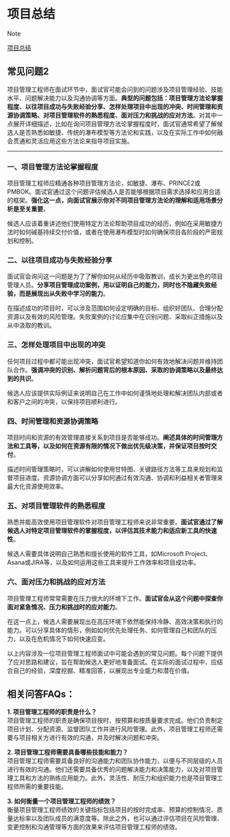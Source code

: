 # 项目总结

> [!NOTE]
> [项目总结](https://ujava.cn/manage/)

## 常见问题2

项目管理工程师在面试环节中，面试官可能会问到的问题涉及项目管理经验、技能水平、问题解决能力以及沟通协调等方面。**典型的问题包括：项目管理方法论掌握程度、以往项目成功与失败经验分享、怎样处理项目中出现的冲突、时间管理和资源协调策略、对项目管理软件的熟悉程度、面对压力和挑战的应对方法**。对其中一点展开详细描述，比如在询问项目管理方法论掌握程度时，面试官通常希望了解候选人是否熟悉如敏捷、传统的瀑布模型等方法论和实践，以及在实际工作中如何融会贯通和灵活应用这些方法论来指导项目实施。

---

### 一、项目管理方法论掌握程度

项目管理工程师应精通各种项目管理方法论，如敏捷、瀑布、PRINCE2或PMBOK。面试官通过这个问题评估候选人是否能够根据项目需求选择和应用合适的框架。**强化这一点，向面试官展示你对不同项目管理方法论的理解和适用场景分析是至关重要**。

候选人应该着重讲述他们使用特定方法论帮助项目成功的经历，例如在采用敏捷方法时如何碱基持续交付价值，或者在使用瀑布模型时如何确保项目各阶段的严密规划和控制。

### 二、以往项目成功与失败经验分享

面试官会询问这一问题是为了了解你如何从经历中吸取教训，成长为更出色的项目管理人员。**分享项目管理成功案例，用以证明自己的能力，同时也不隐藏失败经验，而是展现出从失败中学习的能力**。

在描述成功的项目时，可以涉及范围如何设定明确的目标、组织好团队、合理分配资源以及有效的风险管理。失败案例的讨论应集中在识别问题、采取纠正措施以及从中汲取的教训。

### 三、怎样处理项目中出现的冲突

任何项目过程中都可能出现冲突，面试官希望知道你如何有效地解决问题并维持团队合作。**强调冲突的识别、解析问题背后的根本原因、采取的协调策略以及最终达到的共识**。

候选人应该提供实际例证来说明自己在工作中如何谨慎地处理和解决团队内部或者和客户之间的冲突，以保持项目顺利进行。

### 四、时间管理和资源协调策略

项目时间和资源的有效管理直接关系到项目是否能够成功。**阐述具体的时间管理方法和工具等，以及如何在资源有限的情况下做出优先级决策，并保证项目按时交付**。

描述时间管理策略时，可以讲解如何使用甘特图、关键路径方法等工具来规划和监督项目进度。资源协调方面可以分享如何通过有效沟通、协调和利益相关者管理来最大化资源使用效率。

### 五、对项目管理软件的熟悉程度

熟悉并能高效使用项目管理软件对项目管理工程师来说非常重要。**面试官通过了解候选人对特定项目管理软件的掌握程度，以评估其技术能力和适应新工具的快速性**。

候选人需要具体说明自己熟悉和擅长使用的软件工具，如Microsoft Project、Asana或JIRA等，以及如何运用这些工具来提升工作效率和项目成功率。

### 六、面对压力和挑战的应对方法

项目管理工程师常常需要在压力很大的环境下工作。**面试官会从这个问题中探查你面对紧急情况、压力和挑战时的应对能力**。

在这一点上，候选人需要展现出在高压环境下依然能保持冷静、高效决策和执行的能力。可以分享具体的情形，例如如何优先处理任务、如何管理自己和团队的压力，以及在危机情况下如何快速应变。

以上内容涉及一位项目管理工程师面试中可能会遇到的常见问题。每个问题下提供了应对思路和建议，旨在帮助候选人更好地准备面试。在实际的面试过程中，应结合自己的经验，深度挖掘、精准回答，以展现出专业能力和潜在价值。

## **相关问答FAQs：**

**1. 项目管理工程师的职责是什么？**  
项目管理工程师的职责是确保项目按时、按预算和按质量要求完成。他们负责制定项目计划、分配资源、监督团队工作并进行风险管理。此外，项目管理工程师还需要与项目相关方进行有效的沟通，并及时解决问题和冲突。

**2. 项目管理工程师需要具备哪些技能和能力？**  
项目管理工程师需要具备良好的沟通能力和团队协作能力，以便与不同层级的人员进行有效的沟通。他们还需要具备优秀的问题解决能力和决策能力，以及对项目管理工具和方法的熟练应用能力。此外，灵活性、耐压力和组织能力也是项目管理工程师所需的重要技能。

**3. 如何衡量一个项目管理工程师的绩效？**  
衡量项目管理工程师绩效的关键指标包括项目的按时完成率、预算的控制情况、质量达标率以及团队成员的满意度等。除此之外，也可以通过评估项目在风险管理、变更控制和沟通管理等方面的效果来评估项目管理工程师的绩效。


